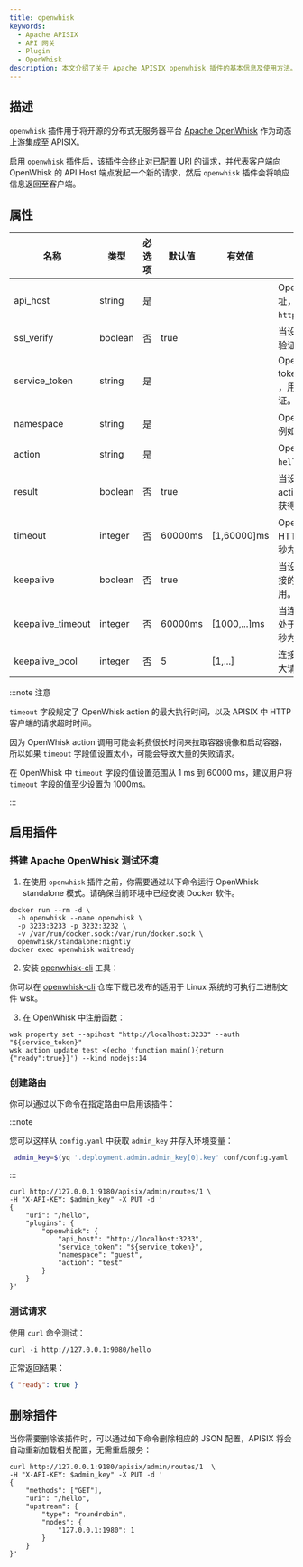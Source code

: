 ```yaml
---
title: openwhisk
keywords:
  - Apache APISIX
  - API 网关
  - Plugin
  - OpenWhisk
description: 本文介绍了关于 Apache APISIX openwhisk 插件的基本信息及使用方法。
---
```


<!--
#
# Licensed to the Apache Software Foundation (ASF) under one or more
# contributor license agreements.  See the NOTICE file distributed with
# this work for additional information regarding copyright ownership.
# The ASF licenses this file to You under the Apache License, Version 2.0
# (the "License"); you may not use this file except in compliance with
# the License.  You may obtain a copy of the License at
#
#     http://www.apache.org/licenses/LICENSE-2.0
#
# Unless required by applicable law or agreed to in writing, software
# distributed under the License is distributed on an "AS IS" BASIS,
# WITHOUT WARRANTIES OR CONDITIONS OF ANY KIND, either express or implied.
# See the License for the specific language governing permissions and
# limitations under the License.
#
-->

## 描述

`openwhisk` 插件用于将开源的分布式无服务器平台 [Apache OpenWhisk](https://openwhisk.apache.org) 作为动态上游集成至 APISIX。

启用 `openwhisk` 插件后，该插件会终止对已配置 URI 的请求，并代表客户端向 OpenWhisk 的 API Host 端点发起一个新的请求，然后 `openwhisk` 插件会将响应信息返回至客户端。

## 属性

| 名称              | 类型    | 必选项 | 默认值  | 有效值       | 描述                                                         |
| ----------------- | ------- | ------ | ------- | ------------ | ------------------------------------------------------------ |
| api_host          | string  | 是     |         |              | OpenWhisk API Host 地址，例如 `https://localhost:3233`。     |
| ssl_verify        | boolean | 否     | true    |              | 当设置为 `true` 时执行 SSL 验证。                            |
| service_token     | string  | 是     |         |              | OpenWhisk service token，其格式为 `xxx:xxx` ，用于 API 调用时的身份认证。 |
| namespace         | string  | 是     |         |              | OpenWhisk namespace，例如 `guest`。                          |
| action            | string  | 是     |         |              | OpenWhisk action，例如 `hello`。                              |
| result            | boolean | 否     | true    |              | 当设置为 `true` 时，获得 action 元数据（执行函数并获得响应结果）。 |
| timeout           | integer | 否     | 60000ms | [1,60000]ms  | OpenWhisk action 和 HTTP 调用超时时间（以毫秒为单位）。          |
| keepalive         | boolean | 否     | true    |              | 当设置为 `true` 时，保持连接的活动状态以便重复使用。         |
| keepalive_timeout | integer | 否     | 60000ms | [1000,...]ms | 当连接空闲时，保持该连接处于活动状态的时间（以毫秒为单位）。               |
| keepalive_pool    | integer | 否     | 5       | [1,...]      | 连接断开之前，可接收的最大请求数。                           |

:::note 注意

`timeout` 字段规定了 OpenWhisk action 的最大执行时间，以及 APISIX 中 HTTP 客户端的请求超时时间。

因为 OpenWhisk action 调用可能会耗费很长时间来拉取容器镜像和启动容器，所以如果 `timeout` 字段值设置太小，可能会导致大量的失败请求。

在 OpenWhisk 中 `timeout` 字段的值设置范围从 1 ms 到 60000 ms，建议用户将 `timeout` 字段的值至少设置为 1000ms。

:::

## 启用插件

### 搭建 Apache OpenWhisk 测试环境

1. 在使用 `openwhisk` 插件之前，你需要通过以下命令运行 OpenWhisk standalone 模式。请确保当前环境中已经安装 Docker 软件。

```shell
docker run --rm -d \
  -h openwhisk --name openwhisk \
  -p 3233:3233 -p 3232:3232 \
  -v /var/run/docker.sock:/var/run/docker.sock \
  openwhisk/standalone:nightly
docker exec openwhisk waitready
```

2. 安装 [openwhisk-cli](https://github.com/apache/openwhisk-cli) 工具：

你可以在 [openwhisk-cli](https://github.com/apache/openwhisk-cli) 仓库下载已发布的适用于 Linux 系统的可执行二进制文件 wsk。

3. 在 OpenWhisk 中注册函数：

```shell
wsk property set --apihost "http://localhost:3233" --auth "${service_token}"
wsk action update test <(echo 'function main(){return {"ready":true}}') --kind nodejs:14
```

### 创建路由

你可以通过以下命令在指定路由中启用该插件：

:::note

您可以这样从 `config.yaml` 中获取 `admin_key` 并存入环境变量：

```bash
 admin_key=$(yq '.deployment.admin.admin_key[0].key' conf/config.yaml | sed 's/"//g')
```

:::

```shell
curl http://127.0.0.1:9180/apisix/admin/routes/1 \
-H "X-API-KEY: $admin_key" -X PUT -d '
{
    "uri": "/hello",
    "plugins": {
        "openwhisk": {
            "api_host": "http://localhost:3233",
            "service_token": "${service_token}",
            "namespace": "guest",
            "action": "test"
        }
    }
}'
```

### 测试请求

使用 `curl` 命令测试：

```shell
curl -i http://127.0.0.1:9080/hello
```

正常返回结果：

```json
{ "ready": true }
```

## 删除插件

当你需要删除该插件时，可以通过如下命令删除相应的 JSON 配置，APISIX 将会自动重新加载相关配置，无需重启服务：

```shell
curl http://127.0.0.1:9180/apisix/admin/routes/1  \
-H "X-API-KEY: $admin_key" -X PUT -d '
{
    "methods": ["GET"],
    "uri": "/hello",
    "upstream": {
        "type": "roundrobin",
        "nodes": {
            "127.0.0.1:1980": 1
        }
    }
}'
```
